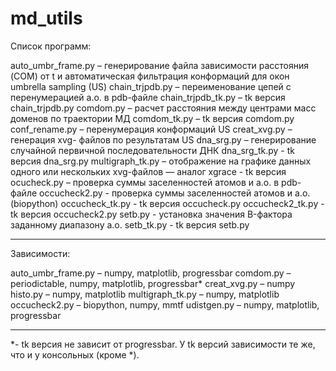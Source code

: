 # md_utils
Список программ:

auto_umbr_frame.py – генерирование файла зависимости расстояния (COM) от t и
автоматическая фильтрация конформаций для окон umbrella sampling (US)
chain_trjpdb.py – переименование цепей с перенумерацией а.о. в pdb-файле
chain_trjpdb_tk.py – tk версия chain_trjpdb.py
comdom.py – расчет расстояния между центрами масс доменов по траектории МД
comdom_tk.py – tk версия comdom.py
conf_rename.py – перенумерация конформаций US
creat_xvg.py – генерация xvg- файлов по результатам US
dna_srg.py – генерирование случайной первичной последовательности ДНК
dna_srg_tk.py - tk версия dna_srg.py
multigraph_tk.py – отображение на графике данных одного или нескольких xvg-файлов
 — аналог xgrace - tk версия
ocucheck.py – проверка суммы заселенностей атомов и а.о. в pdb-файле
occucheck2.py - проверка суммы заселенностей атомов и а.о. (biopython)
occucheck_tk.py - tk версия occucheck.py
occucheck2_tk.py -  tk версия occucheck2.py
setb.py  - установка значения B-фактора заданному диапазону а.о.
setb_tk.py - tk версия  setb.py

________________________________________________________________________
Зависимости:

auto_umbr_frame.py – numpy, matplotlib, progressbar
comdom.py –  periodictable, numpy, matplotlib, progressbar*
creat_xvg.py – numpy
histo.py – numpy, matplotlib
multigraph_tk.py – numpy, matplotlib
occucheck2.py – biopython, numpy, mmtf
udistgen.py – numpy, matplotlib, progressbar

________________________________________________________________________
*- tk версия не зависит от progressbar.
У tk версий зависимости те же, что и у консольных (кроме *).